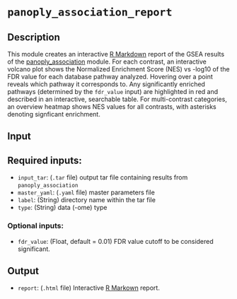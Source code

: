 # ```panoply_association_report```

## Description

This module creates an interactive [R Markdown](https://rmarkdown.rstudio.com/) report of the GSEA results of the [panoply_association](https://github.com/broadinstitute/PANOPLY/wiki/Data-Analysis-Modules%3A-panoply_association) module. For each contrast, an interactive volcano plot shows the Normalized Enrichment Score (NES) vs -log10 of the FDR value for each database pathway analyzed. Hovering over a point reveals which pathway it corresponds to. Any significantly enriched pathways (determined by the ```fdr_value``` input) are highlighted in red and described in an interactive, searchable table. For multi-contrast categories, an overview heatmap shows NES values for all contrasts, with asterisks denoting signficant enrichment.

## Input

## Required inputs:

* ```input_tar```: (`.tar` file) output tar file containing results from ```panoply_association```
* ```master_yaml```: (`.yaml` file) master parameters file
* ```label```: (String) directory name within the tar file
* ```type```: (String) data (-ome) type

### Optional inputs:

* ```fdr_value```: (Float, default = 0.01) FDR value cutoff to be considered significant.

## Output

* ```report```: (`.html` file) Interactive [R Markown](https://rmarkdown.rstudio.com/) report.
